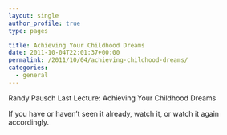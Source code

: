 ```yaml
---
layout: single
author_profile: true
type: pages

title: Achieving Your Childhood Dreams
date: 2011-10-04T22:01:37+00:00
permalink: /2011/10/04/achieving-childhood-dreams/
categories:
  - general
---
```

Randy Pausch Last Lecture: Achieving Your Childhood Dreams

If you have or haven&#8217;t seen it already, watch it, or watch it again accordingly.
